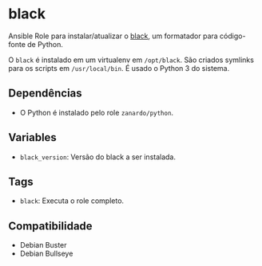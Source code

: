 # black

Ansible Role para instalar/atualizar o [black](https://github.com/psf/black), um
formatador para código-fonte de Python.

O `black` é instalado em um virtualenv em `/opt/black`. São criados symlinks
para os scripts em `/usr/local/bin`. É usado o Python 3 do sistema.

## Dependências

- O Python é instalado pelo role `zanardo/python`.

## Variables

* `black_version`: Versão do black a ser instalada.

## Tags

- `black`: Executa o role completo.

## Compatibilidade

- Debian Buster
- Debian Bullseye
